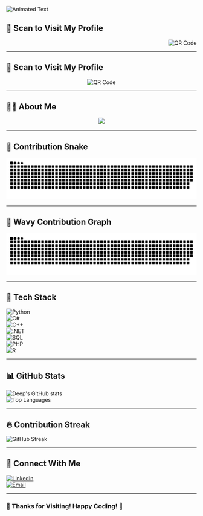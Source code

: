 <!-- Typing Animation -->
![Animated Text](https://readme-typing-svg.herokuapp.com?size=24&duration=3000&color=ff0000&center=true&vCenter=true&multiline=true&width=500&height=50&lines=Welcome+to+My+GitHub;Explore+My+Projects)


## 📱 Scan to Visit My Profile  
<div align="right">
  <img src="https://api.qrserver.com/v1/create-qr-code/?size=150x150&data=https://github.com/sudeepmondal" alt="QR Code">
</div>

---

## 📱 Scan to Visit My Profile  
<div align="center">
  <img src="https://api.qrserver.com/v1/create-qr-code/?size=150x150&data=https://github.com/sudeepmondal" alt="QR Code">
</div>

---

## 🧑‍💻 **About Me**  
<p align="center">
  <img src="https://readme-typing-svg.herokuapp.com?color=00FF00&center=true&vCenter=true&width=800&lines=Hi+%F0%9F%91%8B%2C+I'm+Sudeep+Mondal+Deep!;CSE+Student;Researcher+in+Data+Mining+%26+WarehousingAI+%26+Data+Science+Enthusiast;Software+Developer;;Exploring">
</p>

---

## 🐍 **Contribution Snake**  
![Contribution Snake](https://github.com/sudeepmondal/sudeepmondal/blob/main/github-contribution-grid-snake-dark.svg)

---

## 🌊 **Wavy Contribution Graph**  
![Wavy Contribution](https://github.com/sudeepmondal/sudeepmondal/blob/output/wavy.svg)

---

## 🚀 **Tech Stack**  

![Python](https://img.shields.io/badge/-Python-3776AB?style=flat&logo=python&logoColor=white)  
![C#](https://img.shields.io/badge/-C%23-239120?style=flat&logo=c-sharp&logoColor=white)  
![C++](https://img.shields.io/badge/-C++-00599C?style=flat&logo=c%2B%2B&logoColor=white)  
![.NET](https://img.shields.io/badge/-.NET-5C2D91?style=flat&logo=dotnet&logoColor=white)  
![SQL](https://img.shields.io/badge/-SQL-4479A1?style=flat&logo=mysql&logoColor=white)  
![PHP](https://img.shields.io/badge/-PHP-777BB4?style=flat&logo=php&logoColor=white)  
![R](https://img.shields.io/badge/-R-276DC3?style=flat&logo=r&logoColor=white)  

---

## 📊 **GitHub Stats**  

![Deep's GitHub stats](https://github-readme-stats.vercel.app/api?username=sudeepmondal&show_icons=true&theme=radical)  
![Top Languages](https://github-readme-stats.vercel.app/api/top-langs/?username=sudeepmondal&layout=compact&theme=radical)  

---

## 🔥 **Contribution Streak**  

![GitHub Streak](https://streak-stats.demolab.com/?user=sudeepmondal&theme=radical)  

---

## 🤝 **Connect With Me**  

[![LinkedIn](https://img.shields.io/badge/-LinkedIn-0077B5?style=flat&logo=linkedin&logoColor=white)](https://www.linkedin.com/in/smdeep/)  
[![Email](https://img.shields.io/badge/-Email-D14836?style=flat&logo=gmail&logoColor=white)](mailto:smdeep137@gmail.com)  

---

### 🎉 **Thanks for Visiting! Happy Coding! 🚀**
